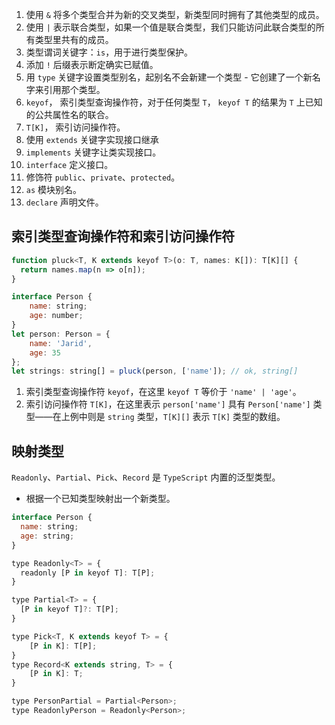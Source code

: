 1. 使用 `&` 将多个类型合并为新的交叉类型，新类型同时拥有了其他类型的成员。
2. 使用 `|` 表示联合类型，如果一个值是联合类型，我们只能访问此联合类型的所有类型里共有的成员。
3. 类型谓词关键字：`is`，用于进行类型保护。
4. 添加 `!` 后缀表示断定确实已赋值。
5. 用 `type` 关键字设置类型别名，起别名不会新建一个类型 - 它创建了一个新名字来引用那个类型。 
6. `keyof`， 索引类型查询操作符，对于任何类型 `T`， `keyof T` 的结果为 `T` 上已知的公共属性名的联合。
7. `T[K]`， 索引访问操作符。
8. 使用 `extends` 关键字实现接口继承
9. `implements` 关键字让类实现接口。
10. `interface` 定义接口。
11. 修饰符 `public`、`private`、`protected`。
12. `as` 模块别名。
13. `declare` 声明文件。

## 索引类型查询操作符和索引访问操作符

```js
function pluck<T, K extends keyof T>(o: T, names: K[]): T[K][] {
  return names.map(n => o[n]);
}

interface Person {
    name: string;
    age: number;
}
let person: Person = {
    name: 'Jarid',
    age: 35
};
let strings: string[] = pluck(person, ['name']); // ok, string[]
```

1. 索引类型查询操作符 `keyof`，在这里 `keyof T` 等价于 `'name' | 'age'`。
2. 索引访问操作符 `T[K]`，在这里表示 `person['name']` 具有 `Person['name']` 类型——在上例中则是 `string` 类型，`T[K][]` 表示 `T[K]` 类型的数组。

## 映射类型
`Readonly`、`Partial`、`Pick`、`Record` 是 `TypeScript` 内置的泛型类型。
 
- 根据一个已知类型映射出一个新类型。
```js
interface Person {
  name: string;
  age: string;
}

type Readonly<T> = {
  readonly [P in keyof T]: T[P];
}

type Partial<T> = {
  [P in keyof T]?: T[P];
}

type Pick<T, K extends keyof T> = {
    [P in K]: T[P];
}
type Record<K extends string, T> = {
    [P in K]: T;
}

type PersonPartial = Partial<Person>;
type ReadonlyPerson = Readonly<Person>;

```